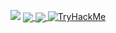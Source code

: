 ![](https://hit.yhype.me/github/profile?user_id=63340001)
<a href="#">
  <img align="center" src="https://github-readme-stats.vercel.app/api?username=Alpha-404&count_private=true&show_icons=true&theme=chartreuse-dark" />
</a>
<a href="#">
  <img align="center" src="https://github-readme-stats.vercel.app/api/top-langs/?username=Alpha-404&theme=chartreuse-dark&layout=compact" />
</a>
<a href="#">
  <img src="https://tryhackme-badges.s3.amazonaws.com/axjp.png" alt="TryHackMe">
</a>
